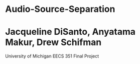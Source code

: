 # Audio-Source-Separation
# Jacqueline DiSanto, Anyatama Makur, Drew Schifman
University of Michigan EECS 351 Final Project 


